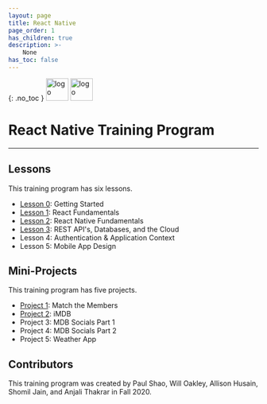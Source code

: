 ```yaml
---
layout: page
title: React Native
page_order: 1
has_children: true
description: >-
    None
has_toc: false
---
```

{: .no_toc }
<img src="https://upload.wikimedia.org/wikipedia/commons/thumb/a/a7/React-icon.svg/1200px-React-icon.svg.png" alt="logo" style="height:45px !important;"/>
<img src="https://mdb.dev/wp-content/uploads/2019/07/mdb_nooutline.png" alt="logo" style="height:45px; marginLeft:15 !important;"/>
# React Native Training Program

---

## Lessons

This training program has six lessons.

- [Lesson 0](/resources/react-native/lessons/0/): Getting Started
- [Lesson 1](/resources/react-native/lessons/1/): React Fundamentals
- [Lesson 2](/resources/react-native/lessons/2/): React Native Fundamentals
- [Lesson 3](/resources/react-native/lessons/3/): REST API's, Databases, and the Cloud
- Lesson 4: Authentication & Application Context
- Lesson 5: Mobile App Design

## Mini-Projects

This training program has five projects.
- [Project 1](/resources/react-native/projects/match-the-members/): Match the Members
- [Project 2](/resources/react-native/projects/imdb/): iMDB
- Project 3: MDB Socials Part 1
- Project 4: MDB Socials Part 2
- Project 5: Weather App

## Contributors

This training program was created by Paul Shao, Will Oakley, Allison Husain, Shomil Jain, and Anjali Thakrar in Fall 2020.
